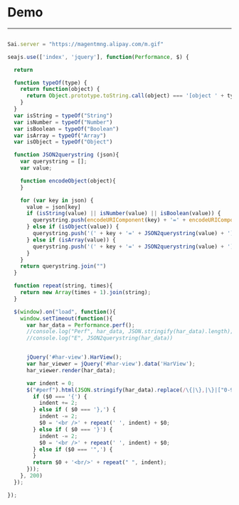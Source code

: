# Demo

---

<script type='text/javascript' src='../assets/jquery.min.js?nowrap'></script>
<script type='text/javascript' src='../assets/jquery-ui.min.js?nowrap'></script>
<script type='text/javascript' src='../assets/humanize.min.js?nowrap'></script>
<script type='text/javascript' src='../assets/har-viewer.js?nowrap'></script>
<script type='text/javascript' src='../assets/mustache.js?nowrap'></script>
<link rel='stylesheet' href='../assets/jquery-ui.css'/>
<link rel='stylesheet' href='../assets/har-viewer.css'/>

<script src="../spm_modules/sai/3.0.0/seer-sai.js?nowrap"></script>
<script src="../spm_modules/sai/3.0.0/seer-jsniffer.js?nowrap"></script>
<script src="https://a.alipayobjects.com/seajs/seajs/2.2.3/sea.js"></script>

<style>
.request > span:nth-child(6) {
  display: inline-block;
  width: 200px;
}
.timelineBar {
  border-left: 1px solid #f60;
}
</style>

<div id="har-view"></div>

<pre id="perf"></pre>

````javascript
Sai.server = "https://magentmng.alipay.com/m.gif"

seajs.use(['index', 'jquery'], function(Performance, $) {

  return

  function typeOf(type) {
    return function(object) {
      return Object.prototype.toString.call(object) === '[object ' + type + ']'
    }
  }
  var isString = typeOf("String")
  var isNumber = typeOf("Number")
  var isBoolean = typeOf("Boolean")
  var isArray = typeOf("Array")
  var isObject = typeOf("Object")

  function JSON2querystring (json){
    var querystring = [];
    var value;

    function encodeObject(object){
    }

    for (var key in json) {
      value = json[key]
      if (isString(value) || isNumber(value) || isBoolean(value)) {
        querystring.push(encodeURIComponent(key) + '=' + encodeURIComponent(value))
      } else if (isObject(value)) {
        querystring.push('(' + key + '=' + JSON2querystring(value) + ')')
      } else if (isArray(value)) {
        querystring.push('(' + key + '=' + JSON2querystring(value) + ')')
      }
    }
    return querystring.join("")
  }

  function repeat(string, times){
    return new Array(times + 1).join(string);
  }

  $(window).on("load", function(){
    window.setTimeout(function(){
      var har_data = Performance.perf();
      //console.log("Perf", har_data, JSON.stringify(har_data).length);
      //console.log("E", JSON2querystring(har_data))


      jQuery('#har-view').HarView();
      var har_viewer = jQuery('#har-view').data('HarView');
      har_viewer.render(har_data);

      var indent = 0;
      $("#perf").html(JSON.stringify(har_data).replace(/\{|\},|\}|["0-9],/g, function($0){
        if ($0 === '{') {
          indent += 2;
        } else if ( $0 === '},') {
          indent -= 2;
          $0 = '<br />' + repeat(' ', indent) + $0;
        } else if ( $0 === '}') {
          indent -= 2;
          $0 = '<br />' + repeat(' ', indent) + $0;
        } else if ($0 === '",') {
        }
        return $0 + '<br/>' + repeat(" ", indent);
      }));
    }, 200)
  });

});
````

<!-- iframe width="1" height="1" src="http://www.baidu.com"></iframe -->
